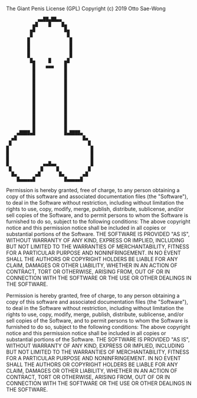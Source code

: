 The Giant Penis License (GPL)
Copyright (c) 2019 Otto Sae-Wong

                ▄▄██▄██▄▄
              ▄█    █    █▄
             ▄█           █▄
             █             █
            █               █
            █               █
            █               █
            █               █
             █▄     █     ▄█
              █    ▄▄▄    █
              █           █
              █           █
              █           █
              █           █
              █           █
              █           █
              █           █
              █           █
              █           █
              █           █
              █           █
              █           █
        ▄████▄█           █▄████▄
      ▄█                         █▄
     █                             █
    █                               █
    █                               █
    █                               █
    █             ▄▄█▄▄             █
     █           █     █           █
      █▄       ▄█       █▄       ▄█
        █▄▄▄▄▄█           █▄▄▄▄▄█

Permission is hereby granted, free of charge, to any person obtaining a copy
of this software and associated documentation files (the "Software"), to deal
in the Software without restriction, including without limitation the rights
to use, copy, modify, merge, publish, distribute, sublicense, and/or sell
copies of the Software, and to permit persons to whom the Software is
furnished to do so, subject to the following conditions:
The above copyright notice and this permission notice shall be included in
all copies or substantial portions of the Software.
THE SOFTWARE IS PROVIDED "AS IS", WITHOUT WARRANTY OF ANY KIND, EXPRESS OR
IMPLIED, INCLUDING BUT NOT LIMITED TO THE WARRANTIES OF MERCHANTABILITY,
FITNESS FOR A PARTICULAR PURPOSE AND NONINFRINGEMENT. IN NO EVENT SHALL THE
AUTHORS OR COPYRIGHT HOLDERS BE LIABLE FOR ANY CLAIM, DAMAGES OR OTHER
LIABILITY, WHETHER IN AN ACTION OF CONTRACT, TORT OR OTHERWISE, ARISING FROM,
OUT OF OR IN CONNECTION WITH THE SOFTWARE OR THE USE OR OTHER DEALINGS IN
THE SOFTWARE.

Permission is hereby granted, free of charge, to any person obtaining a copy
of this software and associated documentation files (the "Software"), to deal
in the Software without restriction, including without limitation the rights
to use, copy, modify, merge, publish, distribute, sublicense, and/or sell
copies of the Software, and to permit persons to whom the Software is
furnished to do so, subject to the following conditions:
The above copyright notice and this permission notice shall be included in
all copies or substantial portions of the Software.
THE SOFTWARE IS PROVIDED "AS IS", WITHOUT WARRANTY OF ANY KIND, EXPRESS OR
IMPLIED, INCLUDING BUT NOT LIMITED TO THE WARRANTIES OF MERCHANTABILITY,
FITNESS FOR A PARTICULAR PURPOSE AND NONINFRINGEMENT. IN NO EVENT SHALL THE
AUTHORS OR COPYRIGHT HOLDERS BE LIABLE FOR ANY CLAIM, DAMAGES OR OTHER
LIABILITY, WHETHER IN AN ACTION OF CONTRACT, TORT OR OTHERWISE, ARISING FROM,
OUT OF OR IN CONNECTION WITH THE SOFTWARE OR THE USE OR OTHER DEALINGS IN
THE SOFTWARE.
